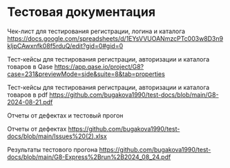 
# Тестовая документация

Чек-лист для тестирования регистрации, логина и каталога 
https://docs.google.com/spreadsheets/d/1EYsVVUOANmzcPTc003w8D3n9kljpCAwxnfk08f5rduQ/edit?gid=0#gid=0

Тест-кейсы для тестирования регистрации, авторизации и каталога товаров в Qase
https://app.qase.io/project/G8?case=231&previewMode=side&suite=8&tab=properties 

Тест-кейсы для тестирования регистрации, авторизации и каталога товаров в pdf 
https://github.com/bugakova1990/test-docs/blob/main/G8-2024-08-21.pdf

Отчеты от дефектах и тестовый прогон

Отчеты от дефектах https://github.com/bugakova1990/test-docs/blob/main/Issues%20(2).xlsx

Результаты тестового прогона https://github.com/bugakova1990/test-docs/blob/main/G8-Express%2Brun%2B2024_08_24.pdf
